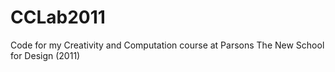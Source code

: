 CCLab2011
=========

Code for my Creativity and Computation course at Parsons The New School for Design (2011)
